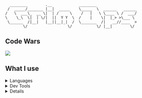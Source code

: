 ```
  ________        .__            ________                  
 /  _____/_______ |__|  _____    \_____  \  ______   ______
/   \  ___\_  __ \|  | /     \    /   |   \ \____ \ /  ___/
\    \_\  \|  | \/|  ||  Y Y  \  /    |    \|  |_> >\___ \ 
 \______  /|__|   |__||__|_|  /  \_______  /|   __//____  >
        \/                  \/           \/ |__|        \/ 
```
## Code Wars
<a href="https://www.codewars.com/users/grimops"><img src="https://www.codewars.com/users/grimops/badges/large"/><a/>
 
## What I use
<details>
<summary>Languages</summary>

+ C
+ Python
+ Bash
+ Ruby
</details>

<details>
<summary>Dev Tools</summary>

+ Vim or Sublime
+ gcc compiler
+ Ranger
</details>

<details>
<summary>Environment</summary>

+ <a href="https://github.com/grimops/dot_files/blob/main/i3wm/config">i3wm config</a>
+ <a href="https://github.com/grimops/dot_files/blob/main/termite/config">Termite config</a>
</details>


